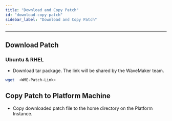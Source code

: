 ```yaml
---
title: "Download and Copy Patch"
id: "download-copy-patch"
sidebar_label: "Download and Copy Patch"
---
```

---

## Download Patch

### Ubuntu & RHEL

- Download tar package. The link will be shared by the WaveMaker team.

```bash
wget  <WME-Patch-Link>
```

## Copy Patch to Platform Machine

- Copy downloaded patch file to the home directory on the Platform Instance.
